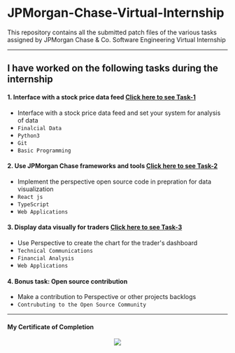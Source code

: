 # JPMorgan-Chase-Virtual-Internship
This repository contains all the submitted patch files of the various tasks assigned by JPMorgan Chase & Co. Software Engineering Virtual Internship

---
## I have worked on the following tasks during the internship
#### 1. Interface with a stock price data feed [Click here to see Task-1](https://github.com/PratyushKumar-0903/JP-Morgan-Virtual-Internship-2022/tree/master/Task_1/solution)
- Interface with a stock price data feed and set your system for analysis of data
- `Finalcial Data` 
- `Python3`
- `Git`
- `Basic Programming`

#### 2. Use JPMorgan Chase frameworks and tools [Click here to see Task-2](https://github.com/PratyushKumar-0903/JP-Morgan-Virtual-Internship-2022/tree/master/Task_2/solution)
- Implement the perspective open source code in prepration for data visualization 
- `React js` 
- `TypeScript`
- `Web Applications`

#### 3. Display data visually for traders [Click here to see Task-3](https://github.com/PratyushKumar-0903/JP-Morgan-Virtual-Internship-2022/tree/master/Task_3/solution)
- Use Perspective to create the chart for the trader's dashboard  
- `Technical Communications` 
- `Financial Analysis`
- `Web Applications`
#### 4. Bonus task: Open source contribution
- Make a contribution to Perspective or other projects backlogs 
- `Contrubuting to the Open Source Community`
---
#### My Certificate of Completion


<a href="https://forage-uploads-prod.s3.amazonaws.com/completion-certificates/J.P.%20Morgan/R5iK7HMxJGBgaSbvk_J.P.%20Morgan_wWnS5MXik3f2iRyQA_1716178277355_completion_certificate.pdf"><p align= "center"><img src="https://github.com/soorjya/JP-Morgan-Virtual-Internship-2022/blob/master/Certificate.png"></p></a>
